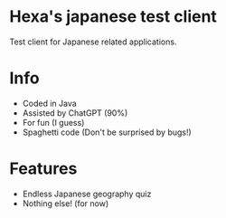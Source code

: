 # Hexa's japanese test client
Test client for Japanese related applications.
# Info
- Coded in Java
- Assisted by ChatGPT (90%)
- For fun (I guess)
- Spaghetti code (Don't be surprised by bugs!)
# Features
- Endless Japanese geography quiz
- Nothing else! (for now)
